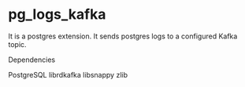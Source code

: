 # pg_logs_kafka
It is a postgres extension. It sends postgres logs to a configured Kafka topic.

Dependencies

PostgreSQL
librdkafka
libsnappy
zlib

